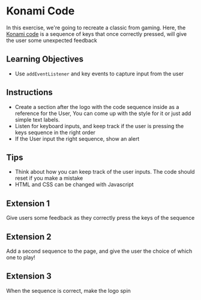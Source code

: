# Konami Code
In this exercise, we're going to recreate a classic from gaming. Here, the [Konami code](https://en.wikipedia.org/wiki/Konami_Code) is a sequence of keys that once correctly pressed, will give the user some unexpected feedback

## Learning Objectives
- Use `addEventListener` and key events to capture input from the user

## Instructions
- Create a section after the logo with the code sequence inside as a reference for the User, You can come up with the style for it or just add simple text labels.
- Listen for keyboard inputs, and keep track if the user is pressing the keys sequence in the right order
- If the User input the right sequence, show an alert

## Tips
- Think about how you can keep track of the user inputs. The code should reset if you make a mistake
- HTML and CSS can be changed with Javascript

## Extension 1
Give users some feedback as they correctly press the keys of the sequence

## Extension 2
Add a second sequence to the page, and give the user the choice of which one to play!

## Extension 3
When the sequence is correct, make the logo spin